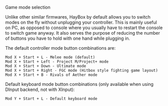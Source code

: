 Game mode selection

Unlike other similar firmwares, HayBox by default allows you to switch modes on the fly without unplugging your controller. This is mainly useful on PC, as opposed to console where you usually have to restart the console to switch game anyway. It also serves the purpose of reducing the number of buttons you have to hold with one hand while plugging in.

The default controller mode button combinations are:

    Mod X + Start + L - Melee mode (default)
    Mod X + Start + Left - Project M/Project+ mode
    Mod X + Start + Down - Ultimate mode
    Mod X + Start + Right - FGC mode (Hitbox style fighting game layout)
    Mod X + Start + B - Rivals of Aether mode

Default keyboard mode button combinations (only available when using DInput backend, not with XInput):

    Mod Y + Start + L - Default keyboard mode
